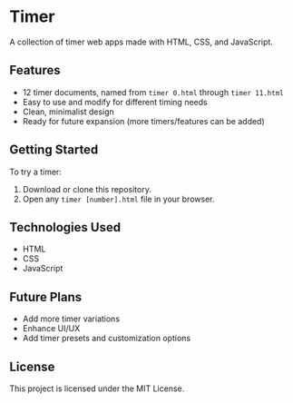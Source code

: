 # Timer

A collection of timer web apps made with HTML, CSS, and JavaScript.

## Features
- 12 timer documents, named from `timer 0.html` through `timer 11.html`
- Easy to use and modify for different timing needs
- Clean, minimalist design
- Ready for future expansion (more timers/features can be added)

## Getting Started
To try a timer:
1. Download or clone this repository.
2. Open any `timer [number].html` file in your browser.

## Technologies Used
- HTML
- CSS
- JavaScript

## Future Plans
- Add more timer variations
- Enhance UI/UX
- Add timer presets and customization options

## License
This project is licensed under the MIT License.

